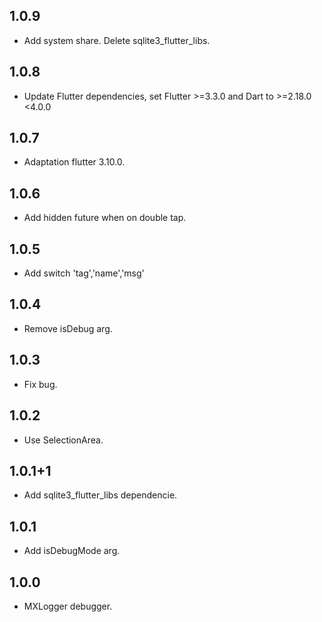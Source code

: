 ## 1.0.9
* Add system share. Delete sqlite3_flutter_libs.
## 1.0.8
* Update Flutter dependencies, set Flutter >=3.3.0 and Dart to >=2.18.0 <4.0.0
## 1.0.7
* Adaptation flutter 3.10.0.
## 1.0.6
* Add hidden future when on double tap.
## 1.0.5
* Add switch 'tag','name','msg'
## 1.0.4
* Remove isDebug arg.
## 1.0.3
* Fix bug.
## 1.0.2
* Use SelectionArea.
## 1.0.1+1
* Add sqlite3_flutter_libs dependencie.
## 1.0.1
* Add isDebugMode arg.
## 1.0.0
* MXLogger debugger.

